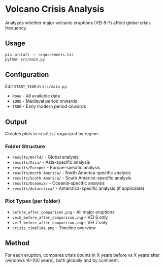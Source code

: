 # Volcano Crisis Analysis

Analyzes whether major volcanic eruptions (VEI 6-7) affect global crisis frequency.

## Usage

```bash
pip install -r requirements.txt
python src/main.py
```

## Configuration

Edit `START_YEAR` in `src/main.py`:
- `None` - All available data 
- `1000` - Medieval period onwards
- `1500` - Early modern period onwards

## Output

Creates plots in `results/` organized by region:

### Folder Structure
- `results/World/` - Global analysis
- `results/Asia/` - Asia-specific analysis  
- `results/Europe/` - Europe-specific analysis
- `results/North America/` - North America-specific analysis
- `results/South America/` - South America-specific analysis
- `results/Oceania/` - Oceania-specific analysis
- `results/Antarctica/` - Antarctica-specific analysis (if applicable)

### Plot Types (per folder)
- `before_after_comparison.png` - All major eruptions
- `vei6_before_after_comparison.png` - VEI 6 only  
- `vei7_before_after_comparison.png` - VEI 7 only
- `crisis_timeline.png` - Timeline overview

## Method

For each eruption, compares crisis counts in X years before vs X years after (windows 10-100 years), both globally and by continent.
